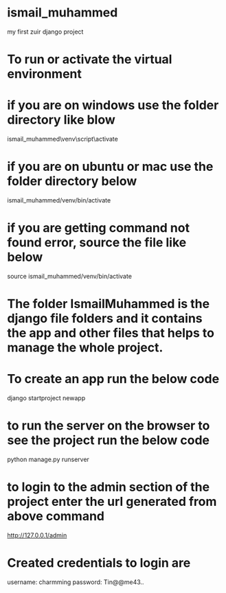 # ismail_muhammed

my first zuir django project

# To run or activate the virtual environment

# if you are on windows use the folder directory like blow

ismail_muhammed\venv\script\activate

# if you are on ubuntu or mac use the folder directory below

ismail_muhammed/venv/bin/activate

# if you are getting command not found error, source the file like below

source ismail_muhammed/venv/bin/activate

# The folder IsmailMuhammed is the django file folders and it contains the app and other files that helps to manage the whole project.

# To create an app run the below code

django startproject newapp

# to run the server on the browser to see the project run the below code

python manage.py runserver

# to login to the admin section of the project enter the url generated from above command

http://127.0.0.1/admin

# Created credentials to login are

username: charmming
password: Tin@@me43..
